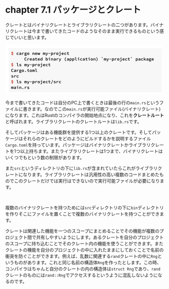 # chapter 7.1 パッケージとクレート

クレートとはバイナリクレートとライブラリクレートの二つがあります。バイナリクレートは今まで書いてきたコードのようなそのまま実行できるものという感じでいいと思います。

![プロジェクト作成](./%E3%83%97%E3%83%AD%E3%82%B8%E3%82%A7%E3%82%AF%E3%83%88%E4%BD%9C%E6%88%90.png)

今まで書いてきたコードは自分のPC上で書くときは最後の行の`main.rs`というファイルに書きます。なのでこの`main.rs`が実行可能ファイル(バイナリクレート)になります。これはRustのコンパイラの開始地点になり、これを**クレートルート**と呼ばれます。ライブラリクレートのクレートルートは`lib.rs`です。

そしてパッケージはある機能群を提供する1つ以上のクレートです。そしてパッケージはそれらのクレートをどのようにビルドするかを説明するファイル`Cargo.toml`を持っています。パッケージはバイナリクレートかライブラリクレートを1つ以上持ちます。またライブラリクレートは1つまで、バイナリクレートはいくつでもという数の制限があります。

また`src`というディレクトリの下に`lib.rs`が含まれていたらこれがライブラリクレートになります。ライブラリクレートは汎用性の高い複数のコードまとめたものでこのクレートだけでは実行はできないので実行可能ファイルが必要になります。

<br>

複数のバイナリクレートを持つためには`src`ディレクトリの下に`bin`ディレクトリを作りそこにファイルを置くことで複数のバイナリクレートを持つことができます。

クレートは関連した機能を一つのスコープにまとめることでその機能が複数のプロジェクト間で共有しやすいようにします。あるクレートを自分のプロジェクトのスコープに持ち込むことでそのクレート内の機能を使うことができます。またクレートの機能を自分のプロジェクトの中に入れたままにしておくことで名前の衝突を防ぐことができます。例えば、乱数に関連する`rand`クレートの中に`Rng`というものがあります。これと同じ名前の構造体`Rng`を作ったとします。この時、コンパイラはちゃんと自分のクレートの内の構造体は`struct Rng`であり、`rand`クレートのものには`rand::Rng`でアクセスするというように混乱しないようになるのです。

